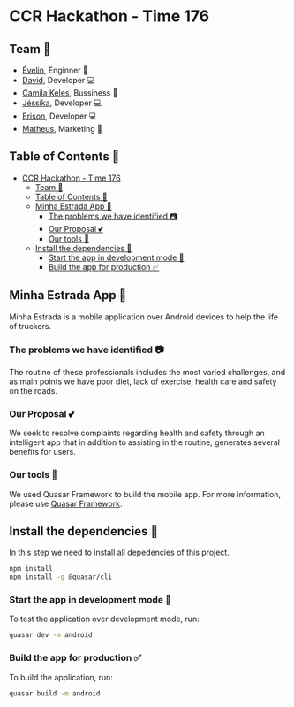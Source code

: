# CCR Hackathon - Time 176

## Team 🚂

- [Évelin](https://www.linkedin.com/in/evelinfelix/), Enginner 🔧
- [David](https://www.github.com/AlenDavid), Developer 💻
- [Camila Keles](https://www.linkedin.com/in/camilakeles/), Bussiness 💸
- [Jéssika](https://www.linkedin.com/in/jessika-aguiar/), Developer 💻
- [Erison](https://www.github.com/erisonalexandre), Developer 💻
- [Matheus](https://linkedin.com/in/matheus-pedro-a3a630130), Marketing 📱

## Table of Contents 📑

- [CCR Hackathon - Time 176](#ccr-hackathon---time-176)
  - [Team 🚂](#team-)
  - [Table of Contents 📑](#table-of-contents-)
  - [Minha Estrada App 🚚](#minha-estrada-app-)
    - [The problems we have identified 📷](#the-problems-we-have-identified-)
    - [Our Proposal 💕](#our-proposal-)
    - [Our tools 🔧](#our-tools-)
  - [Install the dependencies 🔨](#install-the-dependencies-)
    - [Start the app in development mode 👷](#start-the-app-in-development-mode-)
    - [Build the app for production ✅](#build-the-app-for-production-)

## Minha Estrada App 🚚

Minha Estrada is a mobile application over Android devices to help the life of truckers.

### The problems we have identified 📷

The routine of these professionals includes the most varied challenges, and as main points we have poor diet, lack of exercise, health care and safety on the roads.

### Our Proposal 💕

We seek to resolve complaints regarding health and safety through an intelligent app that in addition to assisting in the routine, generates several benefits for users.

### Our tools 🔧

We used Quasar Framework to build the mobile app.
For more information, please use [Quasar Framework](http://quasar.dev/).

## Install the dependencies 🔨

In this step we need to install all depedencies of this project.

```bash
npm install
npm install -g @quasar/cli
```

### Start the app in development mode 👷

To test the application over development mode, run:

```bash
quasar dev -m android
```

### Build the app for production ✅

To build the application, run:

```bash
quasar build -m android
```
